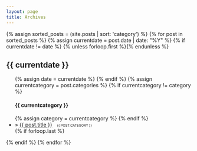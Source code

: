 ```yaml
---
layout: page
title: Archives
---
```


<section id="archive">
{% assign sorted_posts = (site.posts | sort: 'category') %}
{% for post in sorted_posts %}
  {% assign currentdate = post.date | date: "%Y" %}
  {% if currentdate != date %}
    {% unless forloop.first %}</ul>{% endunless %}
    <h2 id="y{{ post.date | date: "%Y" }}">{{ currentdate }}</h2>
    <ul class="archive-item">
    {% assign date = currentdate %}
  {% endif %}
   {% assign currentcategory = post.categories %}
    {% if currentcategory != category %}
    <h4 class="category-title">{{ currentcategory }}</h4>
    {% assign category = currentcategory %}
    {% endif %}
    <li>» <a href="{{ post.url }}">{{ post.title }}</a>  <span style="text-transform: uppercase; margin-left: 1em; font-size: 9px;">{{ post.category }}</span></li>
  {% if forloop.last %}</ul>{% endif %}
{% endfor %}
</section>